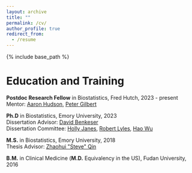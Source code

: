 ```yaml
---
layout: archive
title: ""
permalink: /cv/
author_profile: true
redirect_from:
  - /resume
---
```


{% include base_path %}

<!-- My CV is available [here](/files/CV_YJ.pdf) -->



Education and Training
======
**Postdoc Research Fellow** in Biostatistics, Fred Hutch, 2023 - present\
Mentor: [Aaron Hudson](https://www.fredhutch.org/en/faculty-lab-directory/hudson-aaron.html), [Peter Gilbert](https://www.fredhutch.org/en/faculty-lab-directory/gilbert-peter.html)

**Ph.D** in Biostatistics, Emory University, 2023\
Dissertation Advisor: [David Benkeser](https://www.sph.emory.edu/faculty/profile/index.php?FID=8917)\
Dissertation Committee: 
[Holly Janes](https://www.fredhutch.org/en/faculty-lab-directory/janes-holly.html),
[Robert Lyles](https://sph.emory.edu/faculty/profile/index.php?FID=robert-lyles-492),
[Hao Wu](https://www.sph.emory.edu/faculty/profile/index.php?FID=8597)


**M.S.** in Biostatistics, Emory University, 2018\
Thesis Advisor: [Zhaohui "Steve" Qin](https://www.sph.emory.edu/faculty/profile/index.php?FID=8697)



**B.M.** in Clinical Medicine (**M.D.** Equivalency in the US), Fudan University, 2016


